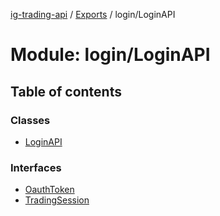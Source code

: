 [ig-trading-api](../README.md) / [Exports](../modules.md) / login/LoginAPI

# Module: login/LoginAPI

## Table of contents

### Classes

- [LoginAPI](../classes/login_loginapi.loginapi.md)

### Interfaces

- [OauthToken](../interfaces/login_loginapi.oauthtoken.md)
- [TradingSession](../interfaces/login_loginapi.tradingsession.md)
